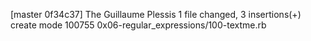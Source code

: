 [master 0f34c37] The  Guillaume Plessis
 1 file changed, 3 insertions(+)
 create mode 100755 0x06-regular_expressions/100-textme.rb
